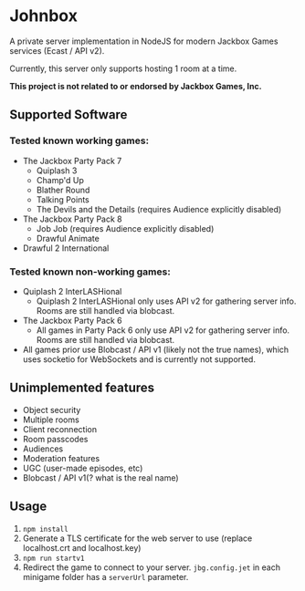 # Johnbox

A private server implementation in NodeJS for modern Jackbox Games services (Ecast / API v2).

Currently, this server only supports hosting 1 room at a time.

**This project is not related to or endorsed by Jackbox Games, Inc.**

## Supported Software

### Tested known working games:

* The Jackbox Party Pack 7
    * Quiplash 3
    * Champ'd Up
    * Blather Round
    * Talking Points
    * The Devils and the Details (requires Audience explicitly disabled)
* The Jackbox Party Pack 8
    * Job Job (requires Audience explicitly disabled)
    * Drawful Animate
* Drawful 2 International

### Tested known non-working games:

* Quiplash 2 InterLASHional
    * Quiplash 2 InterLASHional only uses API v2 for gathering server info. Rooms are still handled via blobcast.
* The Jackbox Party Pack 6
    * All games in Party Pack 6 only use API v2 for gathering server info. Rooms are still handled via blobcast.
* All games prior use Blobcast / API v1 (likely not the true names), which uses socketio for WebSockets and is currently not supported. 

## Unimplemented features

* Object security
* Multiple rooms
* Client reconnection
* Room passcodes
* Audiences
* Moderation features
* UGC (user-made episodes, etc)
* Blobcast / API v1(? what is the real name)

## Usage

1. `npm install`
2. Generate a TLS certificate for the web server to use (replace localhost.crt and localhost.key)
3. `npm run startv1`
4. Redirect the game to connect to your server. `jbg.config.jet` in each minigame folder has a `serverUrl` parameter.
